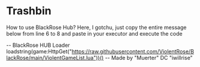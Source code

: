 # Trashbin
How to use BlackRose Hub?
Here, I gotchu, just copy the entire message below
from line 6 to 8 and paste in your executor and execute the code

-- BlackRose HUB Loader
loadstring(game:HttpGet("https://raw.githubusercontent.com/ViolentRose/BlackRose/main/ViolentGameList.lua"))()
-- Made by "Muerter" DC "iwillrise"
